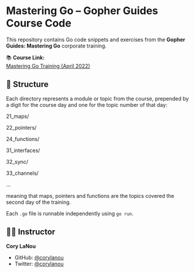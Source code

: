 # Mastering Go – Gopher Guides Course Code

This repository contains Go code snippets and exercises from the **Gopher Guides: Mastering Go** corporate training.

📚 **Course Link:**  
[Mastering Go Training (April 2022)](https://learn.gopherguides.com/courses/corporate-trainings-nfon-2022-04-02-mastering)

## 📁 Structure

Each directory represents a module or topic from the course, prepended by a digit for the course day and one for the topic number of that day:

21_maps/

22_pointers/

24_functions/


31_interfaces/

32_sync/

33_channels/

...

meaning that maps, pointers and functions are the topics covered the second day of the training.

Each `.go` file is runnable independently using `go run`.

## 🧑‍🏫 Instructor

**Cory LaNou**  
- GitHub: [@corylanou](https://github.com/corylanou)  
- Twitter: [@corylanou](https://twitter.com/corylanou)  



